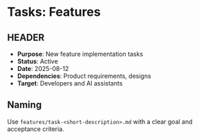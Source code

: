 # Tasks: Features

## HEADER
- **Purpose**: New feature implementation tasks
- **Status**: Active
- **Date**: 2025-08-12
- **Dependencies**: Product requirements, designs
- **Target**: Developers and AI assistants

## Naming
Use `features/task-<short-description>.md` with a clear goal and acceptance criteria.
